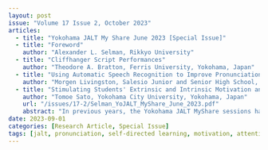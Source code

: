 ```yaml
---
layout: post
issue: "Volume 17 Issue 2, October 2023"
articles:
  - title: "Yokohama JALT My Share June 2023 [Special Issue]"
  - title: "Foreword"
    author: "Alexander L. Selman, Rikkyo University"
  - title: "Cliffhanger Script Performances"
    author: "Theodore A. Bratton, Ferris University, Yokohama, Japan"
  - title: "Using Automatic Speech Recognition to Improve Pronunciation and Promote Self-Directed Learning in English Language Learners"
    author: "Morgen Livingston, Salesio Junior and Senior High School, Kanagawa, Japan"
  - title: "Stimulating Students' Extrinsic and Intrinsic Motivation and Sustaining their Attention Through an Online Quiz Tool"
    author: "Tomoe Sato, Yokohama City University, Yokohama, Japan"
    url: "/issues/17-2/Selman_YoJALT_MyShare_June_2023.pdf"
    abstract: "In previous years, the Yokohama JALT MyShare sessions had a tech focus in June and a general focus in December. This year we removed that distinction, and decided that we would aim at publishing twice a year, while the ideas are still hot and fresh in the authors’ minds. This semester’s Special Issue consists of three papers in which presenters from our June event share their ideas with those of you who could not attend our hybrid event (and provide more detail to  those of you who did!). As ever, they are pertinent and practical, and especially relevant to language teachers in Japanese high schools and universities."
date: 2023-09-01
categories: [Research Article, Special Issue]
tags: [jalt, pronunciation, self-directed learning, motivation, attention, online quiz tool]
---
```


